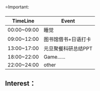 ⭐Important: 

| TimeLine    | Event       |
| ----------- | ----------- |
| 00:00~09:00 | 睡觉          |
| 09:00~12:00 | 图书馆借书+日语打卡  |
| 13:00~17:00 | 元旦聚餐科研总结PPT |
| 18:00~22:00 | Game......  |
| 22:00~24:00 | other       |

Interest：
- 

